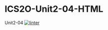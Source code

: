 # ICS2O-Unit2-04-HTML
Unit2-04
[![linter](https://github.com/<OWNER>/<REPOSITORY>/workflows/linter/badge.svg)](https://github.com/marketplace/actions/super-linter)       
